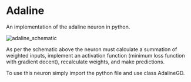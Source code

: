 # Adaline
An implementation of the adaline neuron in python. 

![adaline_schematic](https://user-images.githubusercontent.com/59803757/196825790-ad50706e-dbac-4b02-b5b9-a400d2d97e09.png)

As per the schematic above the neuron must calculate a summation of weighted inputs, implement an activation function (minimum loss function with gradient decent), recalculate weights, and make predictions. 

To use this neuron simply import the python file and use class AdalineGD.
